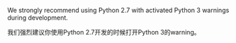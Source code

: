 We strongly recommend using Python 2.7 with activated Python 3 warnings during development.

我们强烈建议你使用Python 2.7开发的时候打开Python 3的warning。
